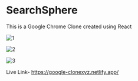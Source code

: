 # SearchSphere

This is a Google Chrome Clone created using React

![1](https://github.com/SankalpHaritash21/Google_Clone/assets/110713125/2133eceb-3956-4452-9962-b7dc57f295e5)

![2](https://github.com/SankalpHaritash21/Google_Clone/assets/110713125/8843c25b-15bb-47ec-9fa0-5835a7e9e736)

![3](https://github.com/SankalpHaritash21/Google_Clone/assets/110713125/b74da500-43f2-43df-8d9a-8da761743d56)

Live Link-
https://google-clonexyz.netlify.app/
